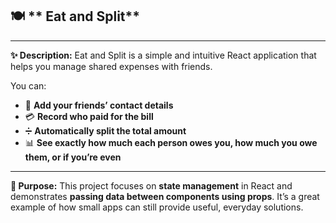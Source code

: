 ## 🍽️ ** Eat and Split**

---

**✨ Description:**
Eat and Split is a simple and intuitive React application that helps you manage shared expenses with friends.

You can:

* 👥 **Add your friends’ contact details**
* 💳 **Record who paid for the bill**
* ➗ **Automatically split the total amount**
* 📊 **See exactly how much each person owes you, how much you owe them, or if you’re even**

---

**🎯 Purpose:**
This project focuses on **state management** in React and demonstrates **passing data between components using props**.
It’s a great example of how small apps can still provide useful, everyday solutions.
